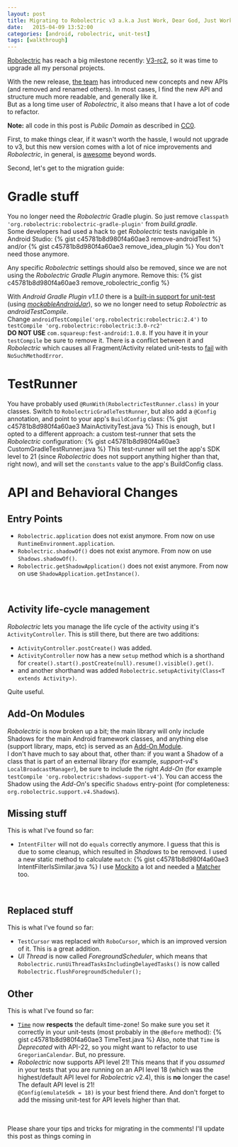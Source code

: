 ```yaml
---
layout: post
title: Migrating to Robolectric v3 a.k.a Just Work, Dear God, Just Work!
date:   2015-04-09 13:52:00
categories: [android, robolectric, unit-test]
tags: [walkthrough]
---
```

[Robolectric](https://robolectric.org) has reach a big milestone recently: [V3-rc2](https://groups.google.com/forum/#!topic/robolectric/1XWVJvKiFjA), so it was time
to upgrade all my personal projects.<br>

With the new release, [the team](https://github.com/orgs/robolectric/people) has introduced new concepts and new APIs (and removed and renamed others). In most cases, I find the new API and structure much more readable, and generally like it.<br>
But as a long time user of _Robolectric_, it also means that I have a lot of code to refactor.
<br>

   **Note:** all code in this post is _Public Domain_ as described in [CC0](https://wiki.creativecommons.org/CC0).
<br>

First, to make things clear, if it wasn't worth the hassle, I would not upgrade to v3, but this new version comes with a lot of nice improvements
and _Robolectric_, in general, is [awesome](http://stackoverflow.com/a/18271651/1324235) beyond words.
<br>

Second, let's get to the migration guide:<br>
# Gradle stuff #
You no longer need the _Robolectric_ Gradle plugin. So just remove
`classpath 'org.robolectric:robolectric-gradle-plugin'` from _build.gradle_.<br>
Some developers had used a hack to get _Robolectric_ tests navigable in Android Studio:
{% gist c45781b8d980f4a60ae3 remove-androidTest %}
and/or
{% gist c45781b8d980f4a60ae3 remove_idea_plugin %}
You don't need those anymore.
<br>

Any specific _Robolectric_ settings should also be removed, since we are not using the _Robolectric Gradle Plugin_ anymore. Remove this:
{% gist c45781b8d980f4a60ae3 remove_robolectric_config %}
<br>

With _Android Gradle Plugin v1.1.0_ there is a [built-in support for unit-test](http://tools.android.com/tech-docs/unit-testing-support) (using [_mockableAndroidJar_](https://android.googlesource.com/platform/tools/base/+/e8f845b47459973838c99656ae98563b268f21ff/build-system/gradle/src/main/groovy/com/android/build/gradle/internal/tasks/MockableAndroidJarTask.groovy)), so we no longer need to setup
_Robolectric_ as _androidTestCompile_.<br>
Change `androidTestCompile('org.robolectric:robolectric:2.4')` to `testCompile 'org.robolectric:robolectric:3.0-rc2'`<br>
**DO NOT USE** `com.squareup:fest-android:1.0.8`. If you have it in your `testCompile` be sure to remove it. There is a conflict between
it and _Robolectric_ which causes all Fragment/Activity related unit-tests to [fail](https://github.com/robolectric/robolectric/issues/1633) with `NoSuchMethodError`.
<br>

# TestRunner #
You have probably used `@RunWith(RobolectricTestRunner.class)` in your classes. Switch to `RobolectricGradleTestRunner`, but also add a `@Config` annotation, and point to your app's `BuildConfig` class:
{% gist c45781b8d980f4a60ae3 MainActivityTest.java %}
This is enough, but I opted to a different approach: a custom test-runner that sets the _Robolectric_ configuration:
{% gist c45781b8d980f4a60ae3 CustomGradleTestRunner.java %}
This test-runner will set the app's SDK level to 21 (since _Robolectric_ does not support anything higher than that, right now), and will
set the `constants` value to the app's BuildConfig class.
<br>

# API and Behavioral Changes #
## Entry Points ##
 * `Robolectric.application` does not exist anymore. From now on use `RuntimeEnvironment.application`.
 * `Robolectric.shadowOf()` does not exist anymore. From now on use `Shadows.shadowOf()`.
 * `Robolectric.getShadowApplication()` does not exist anymore. From now on use `ShadowApplication.getInstance()`.
 <br>

## Activity life-cycle management ##
_Robolectric_ lets you manage the life cycle of the activity using it's `ActivityController`. This is still there, but there are two
additions:

+ `ActivityController.postCreate()` was added.
+ `ActivityController` now has a new `setup` method which is a shorthand for `create().start().postCreate(null).resume().visible().get()`.
+ and another shorthand was added `Robolectric.setupActivity(Class<T extends Activity>)`.

Quite useful.
<br>

## Add-On Modules ##
_Robolectric_ is now broken up a bit; the main library will only include Shadows for the main Android framework classes, and anything else (support library, maps, etc) is served as an [Add-On Module](http://robolectric.org/using-add-on-modules/).<br>
I don't have much to say about that, other than: if you want a Shadow of a class that is part of an external library (for example, _support-v4_'s `LocalBroadcastManager`), be sure to include the right _Add-On_ (for example `testCompile 'org.robolectric:shadows-support-v4'`). You can access the Shadow using the _Add-On_'s specific `Shadows` entry-point (for completeness: `org.robolectric.support.v4.Shadows`).

## Missing stuff ##
This is what I've found so far:

 * `IntentFilter` will not do `equals` correctly anymore. I guess that this is due to some cleanup, which resulted in _Shadows_ to be removed. I used a new static method to calculate `match`:
{% gist c45781b8d980f4a60ae3 IntentFilterIsSimilar.java %}
   I use [Mockito](http://mockito.org/) a lot and needed a  [Matcher](https://gist.github.com/menny/c45781b8d980f4a60ae3#file-intentfilterequalmatcher-java) too.
<br>

## Replaced stuff ##
This is what I've found so far:

 * `TestCursor` was replaced with `RoboCursor`, which is an improved version of it. This is a great addition.
 * _UI Thread_ is now called _ForegroundScheduler_, which means that `Robolectric.runUiThreadTasksIncludingDelayedTasks()` is now called `Robolectric.flushForegroundScheduler();`

## Other ##
This is what I've found so far:

 * [`Time`](http://developer.android.com/reference/android/text/format/Time.html) now **respects** the default time-zone! So make sure you set it correctly in your unit-tests (most probably in the `@Before` method):
 {% gist c45781b8d980f4a60ae3 TimeTest.java %}
 Also, note that `Time` is _Deprecated_ with API-22, so you might want to refactor to use `GregorianCalendar`. But, no pressure.
 * _Robolectric_ now supports API level 21! This means that if you _assumed_ in your tests that you are running on an API level 18 (which was the highest/default API level for _Robolectric_ v2.4), this is **no** longer the case! The default API level is 21!<br>
 `@Config(emulateSdk = 18)` is your best friend there. And don't forget to add the missing unit-test for API levels higher than that.
<br>

<br>
Please share your tips and tricks for migrating in the comments! I'll update this post as things coming in
